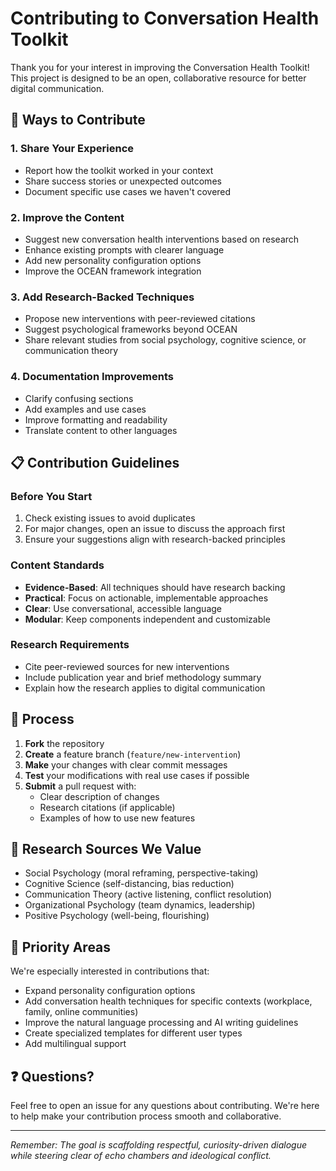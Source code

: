 # Contributing to Conversation Health Toolkit

Thank you for your interest in improving the Conversation Health Toolkit! This project is designed to be an open, collaborative resource for better digital communication.

## 🤝 Ways to Contribute

### 1. **Share Your Experience**
- Report how the toolkit worked in your context
- Share success stories or unexpected outcomes
- Document specific use cases we haven't covered

### 2. **Improve the Content**
- Suggest new conversation health interventions based on research
- Enhance existing prompts with clearer language
- Add new personality configuration options
- Improve the OCEAN framework integration

### 3. **Add Research-Backed Techniques**
- Propose new interventions with peer-reviewed citations
- Suggest psychological frameworks beyond OCEAN
- Share relevant studies from social psychology, cognitive science, or communication theory

### 4. **Documentation Improvements**
- Clarify confusing sections
- Add examples and use cases
- Improve formatting and readability
- Translate content to other languages

## 📋 Contribution Guidelines

### Before You Start
1. Check existing issues to avoid duplicates
2. For major changes, open an issue to discuss the approach first
3. Ensure your suggestions align with research-backed principles

### Content Standards
- **Evidence-Based**: All techniques should have research backing
- **Practical**: Focus on actionable, implementable approaches
- **Clear**: Use conversational, accessible language
- **Modular**: Keep components independent and customizable

### Research Requirements
- Cite peer-reviewed sources for new interventions
- Include publication year and brief methodology summary
- Explain how the research applies to digital communication

## 🔄 Process

1. **Fork** the repository
2. **Create** a feature branch (`feature/new-intervention`)
3. **Make** your changes with clear commit messages
4. **Test** your modifications with real use cases if possible
5. **Submit** a pull request with:
   - Clear description of changes
   - Research citations (if applicable)
   - Examples of how to use new features

## 📖 Research Sources We Value

- Social Psychology (moral reframing, perspective-taking)
- Cognitive Science (self-distancing, bias reduction)
- Communication Theory (active listening, conflict resolution)
- Organizational Psychology (team dynamics, leadership)
- Positive Psychology (well-being, flourishing)

## 🎯 Priority Areas

We're especially interested in contributions that:
- Expand personality configuration options
- Add conversation health techniques for specific contexts (workplace, family, online communities)
- Improve the natural language processing and AI writing guidelines
- Create specialized templates for different user types
- Add multilingual support

## ❓ Questions?

Feel free to open an issue for any questions about contributing. We're here to help make your contribution process smooth and collaborative.

---

*Remember: The goal is scaffolding respectful, curiosity-driven dialogue while steering clear of echo chambers and ideological conflict.*
